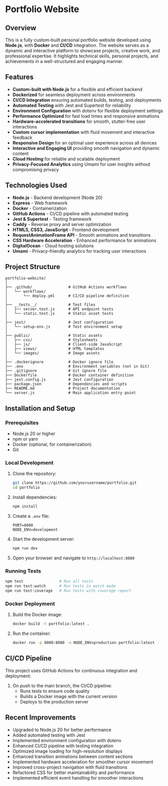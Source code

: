 # Portfolio Website

## Overview
This is a fully custom-built personal portfolio website developed using **Node.js**, with **Docker** and **CI/CD** integration. The website serves as a dynamic and interactive platform to showcase projects, creative work, and professional expertise. It highlights technical skills, personal projects, and achievements in a well-structured and engaging manner.

## Features
- **Custom-built with Node.js** for a flexible and efficient backend
- **Dockerized** for seamless deployment across environments
- **CI/CD Integration** ensuring automated builds, testing, and deployments
- **Automated Testing** with Jest and Supertest for reliability
- **Environment Configuration** with dotenv for flexible deployment settings
- **Performance Optimized** for fast load times and responsive animations
- **Hardware-accelerated transitions** for smooth, stutter-free user interactions
- **Custom cursor implementation** with fluid movement and interactive feedback
- **Responsive Design** for an optimal user experience across all devices
- **Interactive and Engaging UI** providing smooth navigation and dynamic content
- **Cloud Hosting** for reliable and scalable deployment
- **Privacy-Focused Analytics** using Umami for user insights without compromising privacy

## Technologies Used
- **Node.js** - Backend development (Node 20)
- **Express** - Web framework
- **Docker** - Containerization
- **GitHub Actions** - CI/CD pipeline with automated testing
- **Jest & Supertest** - Testing framework
- **Caddy** - Reverse proxy and server optimization
- **HTML5, CSS3, JavaScript** - Frontend development
- **RequestAnimationFrame API** - Smooth animations and transitions
- **CSS Hardware Acceleration** - Enhanced performance for animations
- **DigitalOcean** - Cloud hosting solutions
- **Umami** - Privacy-friendly analytics for tracking user interactions

## Project Structure
```
portfolio-website/
│
├── .github/                # GitHub Actions workflows
│   └── workflows/
│       └── deploy.yml      # CI/CD pipeline definition
│
├── __tests__/              # Test files
│   ├── server.test.js      # API endpoint tests
│   └── static.test.js      # Static asset tests
│
├── jest/                   # Jest configuration
│   └── setup-env.js        # Test environment setup
│
├── public/                 # Static assets
│   ├── css/                # Stylesheets
│   ├── js/                 # Client-side JavaScript
│   ├── views/              # HTML templates
│   └── images/             # Image assets
│
├── .dockerignore           # Docker ignore file
├── .env                    # Environment variables (not in Git)
├── .gitignore              # Git ignore file
├── Dockerfile              # Docker container definition
├── jest.config.js          # Jest configuration
├── package.json            # Dependencies and scripts
├── README.md               # Project documentation
└── server.js               # Main application entry point
```

## Installation and Setup

### Prerequisites
- Node.js 20 or higher
- npm or yarn
- Docker (optional, for containerization)
- Git

### Local Development
1. Clone the repository:
   ```bash
   git clone https://github.com/yourusername/portfolio.git
   cd portfolio
   ```

2. Install dependencies:
   ```bash
   npm install
   ```

3. Create a `.env` file:
   ```
   PORT=8080
   NODE_ENV=development
   ```

4. Start the development server:
   ```bash
   npm run dev
   ```

5. Open your browser and navigate to `http://localhost:8080`

### Running Tests
```bash
npm test                # Run all tests
npm run test:watch      # Run tests in watch mode
npm run test:coverage   # Run tests with coverage report
```

### Docker Deployment
1. Build the Docker image:
   ```bash
   docker build -t portfolio:latest .
   ```

2. Run the container:
   ```bash
   docker run -p 8080:8080 -e NODE_ENV=production portfolio:latest
   ```

## CI/CD Pipeline
This project uses GitHub Actions for continuous integration and deployment:

1. On push to the main branch, the CI/CD pipeline:
   - Runs tests to ensure code quality
   - Builds a Docker image with the current version
   - Deploys to the production server

## Recent Improvements
- Upgraded to Node.js 20 for better performance
- Added automated testing with Jest
- Implemented environment configuration with dotenv
- Enhanced CI/CD pipeline with testing integration
- Optimized image loading for high-resolution displays
- Enhanced transition animations between content sections
- Implemented hardware acceleration for smoother cursor movement
- Improved cross-project navigation with fluid transitions
- Refactored CSS for better maintainability and performance
- Implemented efficient event handling for smoother interactions
